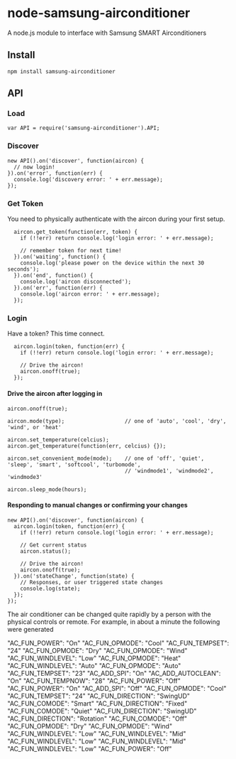 node-samsung-airconditioner
===========================

A node.js module to interface with Samsung SMART Airconditioners

Install
-------

    npm install samsung-airconditioner

API
---

### Load

    var API = require('samsung-airconditioner').API;


### Discover

    new API().on('discover', function(aircon) {
      // now login!
    }).on('error', function(err) {
      console.log('discovery error: ' + err.message);
    });

### Get Token

You need to physically authenticate with the aircon during your first setup.

      aircon.get_token(function(err, token) {
        if (!!err) return console.log('login error: ' + err.message);

        // remember token for next time!
      }).on('waiting', function() {
        console.log('please power on the device within the next 30 seconds');
      }).on('end', function() {
        console.log('aircon disconnected');
      }).on('err', function(err) {
        console.log('aircon error: ' + err.message);
      });

### Login

Have a token? This time connect.

      aircon.login(token, function(err) {
        if (!!err) return console.log('login error: ' + err.message);

        // Drive the aircon!
        aircon.onoff(true);
      });


#### Drive the aircon after logging in

    aircon.onoff(true);

    aircon.mode(type);                   // one of 'auto', 'cool', 'dry', 'wind', or 'heat'

    aircon.set_temperature(celcius);
    aircon.get_temperature(function(err, celcius) {});

    aircon.set_convenient_mode(mode);    // one of 'off', 'quiet', 'sleep', 'smart', 'softcool', 'turbomode',
                                         // 'windmode1', 'windmode2', 'windmode3'

    aircon.sleep_mode(hours);


#### Responding to manual changes or confirming your changes

    new API().on('discover', function(aircon) {
      aircon.login(token, function(err) {
        if (!!err) return console.log('login error: ' + err.message);

        // Get current status
        aircon.status();

        // Drive the aircon!
        aircon.onoff(true);
      }).on('stateChange', function(state) {
        // Responses, or user triggered state changes
        console.log(state);
      });
    });

The air conditioner can be changed quite rapidly by a person with the physical controls or remote.
For example, in about a minute the following were generated


  "AC_FUN_POWER": "On"
  "AC_FUN_OPMODE": "Cool" 
  "AC_FUN_TEMPSET": "24"
  "AC_FUN_OPMODE": "Dry"
  "AC_FUN_OPMODE": "Wind"
  "AC_FUN_WINDLEVEL": "Low"
  "AC_FUN_OPMODE": "Heat"
  "AC_FUN_WINDLEVEL": "Auto"
  "AC_FUN_OPMODE": "Auto" 
  "AC_FUN_TEMPSET": "23" 
  "AC_ADD_SPI": "On" 
  "AC_ADD_AUTOCLEAN": "On" 
  "AC_FUN_TEMPNOW": "28" 
  "AC_FUN_POWER": "Off" 
  "AC_FUN_POWER": "On" 
  "AC_ADD_SPI": "Off" 
  "AC_FUN_OPMODE": "Cool" 
  "AC_FUN_TEMPSET": "24" 
  "AC_FUN_DIRECTION": "SwingUD" 
  "AC_FUN_COMODE": "Smart" 
  "AC_FUN_DIRECTION": "Fixed" 
  "AC_FUN_COMODE": "Quiet" 
  "AC_FUN_DIRECTION": "SwingUD" 
  "AC_FUN_DIRECTION": "Rotation" 
  "AC_FUN_COMODE": "Off" 
  "AC_FUN_OPMODE": "Dry" 
  "AC_FUN_OPMODE": "Wind" 
  "AC_FUN_WINDLEVEL": "Low" 
  "AC_FUN_WINDLEVEL": "Mid" 
  "AC_FUN_WINDLEVEL": "Low" 
  "AC_FUN_WINDLEVEL": "Mid" 
  "AC_FUN_WINDLEVEL": "Low" 
  "AC_FUN_POWER": "Off"
